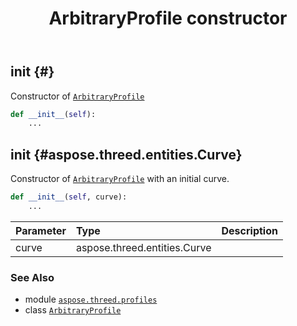 ﻿---
title: ArbitraryProfile constructor
second_title: Aspose.3D for Python via .NET API References
description: 
type: docs
weight: 10
url: /aspose.threed.profiles/arbitraryprofile/__init__/
is_root: false
---

## __init__ {#}

Constructor of [`ArbitraryProfile`](/3d/python-net/aspose.threed.profiles/arbitraryprofile)



```python
def __init__(self):
    ...
```




## __init__ {#aspose.threed.entities.Curve}

Constructor of [`ArbitraryProfile`](/3d/python-net/aspose.threed.profiles/arbitraryprofile) with an initial curve.



```python
def __init__(self, curve):
    ...
```


| Parameter | Type | Description |
| :- | :- | :- |
| curve | aspose.threed.entities.Curve |  |



### See Also
* module [`aspose.threed.profiles`](../../)
* class [`ArbitraryProfile`](/3d/python-net/aspose.threed.profiles/arbitraryprofile)
